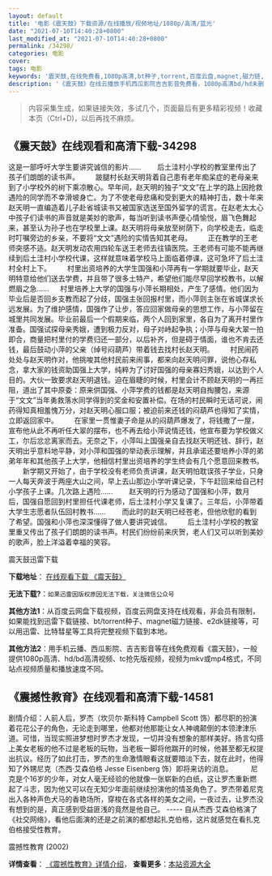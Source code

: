 ```yaml
---
layout: default
title: '电影《震天鼓》下载资源/在线播放/视频地址/1080p/高清/蓝光'
date: "2021-07-10T14:40:28+0800"
last_modified_at: "2021-07-10T14:40:28+0800"
permalink: /34298/
categories: 电影
cover:
tags: 电影
keywords: '震天鼓,在线免费看,1080p高清,bt种子,torrent,百度云盘,magnet,磁力链,迅雷下载资源'
description: '《震天鼓》在线云播放手机西瓜影院吉吉影音免费看，1080p高清bd/hd未删减完整版和tc抢先枪版，mkv/mp4格式，附带bt/torrent种子、magnet/磁力链、百度云盘、网盘资源迅雷下载链接'
---
```


>内容采集生成，如果链接失效，多试几个，页面最后有更多精彩视频！收藏本页（Ctrl+D)，以后再找不麻烦。


## 《震天鼓》在线观看和高清下载-34298

这是一部呼吁大学生要讲究诚信的影片…… 　　后土洼村小学校的教室里传出了孩子们朗朗的读书声。 　　跛腿村长赵天明背着自己患有老年痴呆症的老母亲来到了小学校外的树下乘凉散心。早年间，赵天明的独子&ldquo;文文”在上学的路上因抢救遇险的同学而不幸滑坡身亡。为了不使老母悲痛和受到更大的精神打击，数十年来赵天明一直编造着儿子赴省城读书又被国家选送至国外留学的谎言。在赵老太太心中孩子们读书的声音就是美妙的歌声，每当听到读书声便心情愉悦，眉飞色舞起来，甚至认为孙子也在学校里上课。赵天明将母亲放至树荫下，向学校走去，临走时叮嘱旁边的乡亲，不要将&ldquo;文文”遇险的实情告知其老母。 　　正在教学的王老师突感不适。赵天明发动农用四轮车送王老师去往镇医院。王老师有可能不能再继续到后土洼村小学校代课，这样就意味着学校马上面临着停课，这可急坏了后土洼村全村上下。 　　村里出资培养的大学生国强和小萍再有一学期就要毕业，赵天明特意给他们送去学费，并且带了很多土特产，希望他们能尽早回学校教书，以解燃眉之急&hellip;… 　  村里培养上大学的国强与小萍长期相处，产生了感情。他们因为毕业后是否回乡支教而起了分歧，国强主张回报村里，而小萍则主张在省城谋求长远发展。为了维护感情，国强作了让步，答应回家做母亲的思想工作，与小萍留在城里共同发展。毕业前最后一个假期来临，两个人回到家里，各自为了离开村里作准备。国强试探母亲秀娥，遭到极力反对，母子对峙起争执；小萍与母亲大翠一拍即合，商量把村里付的学费归还一部分，以后补齐，但是碍于情面，谁也不肯去还钱，最后鼓动小萍的父亲（绰号闷葫芦）带着钱去找村长赵天明。 　　村民闹药处处与赵天明作对，他挑唆其他村民前来闹事，都来向赵天明问罪，说他心存私念，拿大家的钱资助国强上大学，纯粹为了讨好国强的母亲寡妇秀娥，以达到个人目的。大伙一致要求赵天明退钱。迫在眉睫的时候，村里会计不顾赵天明的一再拦阻，道出了其中原委：原来供国强、小萍学费的钱都是赵天明自掏腰包，来源于“文文”当年勇救落水同学得到的奖金和安置补偿。在场的村民瞬时无话可说，闹药得知真相羞愧万分，对赵天明心服口服；被迫前来还钱的闷葫芦也得知了实情，立即返回家中。 　　在家里一贯惟妻子命是从的闷葫芦爆发了，将钱撒了一屋，宣布他从此不再听任大翠的摆布，也不再去给小萍说情还钱，他宣布要为学校做义工，尔后忿忿离家而去。无奈之下，小萍叫上国强亲自去找赵天明还钱、辞行，赵天明出乎意料地平静，对小萍和国强的举动表示理解，并且承诺还要培养小萍的弟弟年年和其他孩子上大学，他相信村里出资培养的学生终会有几个愿意回来教书。 　　新学期又开始了，由于学校没有老师负责讲课，赵天明怕耽误孩子学业，只身一人每天奔波于两座大山之间，早上去山那边小学听课记录，下午赶回来给自己村小学孩子上课。几次路上遇险&hellip;… 　　赵天明的行为感动了国强和小萍，数月后，国强自愿回到村里担任代课老师，后土洼村小学又复课了。三年后，小萍带着大学生志愿者队伍回村教书&hellip;… 　　而此时的赵天明已经苍老，但他欣慰的看到了希望。国强和小萍也深深懂得了做人要讲究诚信。 　　后土洼村小学校的教室里重又传出了孩子们朗朗的读书声。村民们纷纷前来庆贺，老人们又可以听到美妙的歌声，脸上洋溢着幸福的笑容。


震天鼓迅雷下载

**下载地址**： [在线观看下载 《震天鼓》](https://www.993dy.com//vod-detail-id-14643.html) 


**无法下载?**：`如果迅雷因版权原因无法下载，关注微信公众号 `

**其他方法1**：从百度云网盘下载视频，百度云网盘支持在线观看，非会员有限制，如果能找到迅雷下载链接、bt/torrent种子、magnet磁力链接、e2dk链接等，可以用迅雷、比特彗星等工具将完整视频下载到本地。

**其他方法2**：用手机云播、西瓜影院、吉吉影音等在线免费观看《震天鼓》，一般提供1080p高清、hd/bd高清视频、tc抢先版视频，视频为mkv或mp4格式，不同站点视频质量和播放速度不同。


## 《震撼性教育》在线观看和高清下载-14581

剧情介绍：人前人后，罗杰（坎贝尔·斯科特 Campbell Scott 饰）都尽职的扮演着花花公子的角色，无论走到哪里，他都对他那能让女人神魂颠倒的本领津津乐道。可惜，当现实照进梦想时罗杰才发现，一切并没有想象的那样美好。扬言勾搭上美女老板的他不过是老板的玩物，当老板一脚将他踹开的时候，他甚至都无权提出抗议。经历了如此打击，罗杰的生命激情眼看这就要暗淡下去，就在此时，他得知了外甥尼克（杰西·艾森伯格 Jesse Eisenberg 饰）即将来访的消息。  　　尼克是个16岁的少年，对女人毫无经验的他就像一张崭新的白纸，这让罗杰重新燃起了斗志，因为他又可以在无知少年面前继续扮演他的情圣角色了。罗杰带着尼克出入各种声色犬马的香艳场所，穿梭在各式各样的美女之间，一夜过去，让罗杰没有想到的是，真正感到受益匪浅的竟然是他自己。 ----- 自从杰西·艾森伯格演了《社交网络》，看他后面演的还是之前演的都想起扎克伯格，这片就感觉在看扎克伯格接受性教育。


震撼性教育 (2002)

**详情查看**： [《震撼性教育》详情介绍](/movie/14581/)， **查看更多**：[本站资源大全](/movie/t/all/)

